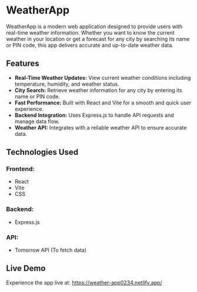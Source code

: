 <h1>WeatherApp</h1>
    <p>WeatherApp is a modern web application designed to provide users with real-time weather information. Whether you want to know the current weather in your location or get a forecast for any city by searching its name or PIN code, this app delivers accurate and up-to-date weather data.</p>
    <h2>Features</h2>
    <ul>
        <li><strong>Real-Time Weather Updates:</strong> View current weather conditions including temperature, humidity, and weather status.</li>
        <li><strong>City Search:</strong> Retrieve weather information for any city by entering its name or PIN code.</li>
        <li><strong>Fast Performance:</strong> Built with React and Vite for a smooth and quick user experience.</li>
        <li><strong>Backend Integration:</strong> Uses Express.js to handle API requests and manage data flow.</li>
        <li><strong>Weather API:</strong> Integrates with a reliable weather API to ensure accurate data.</li>
    </ul>
    <h2>Technologies Used</h2>
    <h3>Frontend:</h3>
    <ul>
        <li>React</li>
        <li>Vite</li>
        <li>CSS</li>
    </ul>
    <h3>Backend:</h3>
    <ul>
        <li>Express.js</li>
    </ul>
    <h3>API:</h3>
    <ul>
        <li>Tomorrow API (To fetch data)</li>
    </ul>
    <h2>Live Demo</h2>
    <p>Experience the app live at: <a href="https://weather-app0234.netlify.app/" target="_blank">https://weather-app0234.netlify.app/</a></p>
